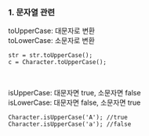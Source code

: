 ### 1. 문자열 관련  
toUpperCase: 대문자로 변환  
toLowerCase: 소문자로 변환  
```
str = str.toUpperCase();
c = Character.toUpperCase();
```
<br/>

isUpperCase: 대문자면 true, 소문자면 false  
isLowerCase: 대문자면 false, 소문자면 true
```
Character.isUpperCase('A'); //true
Character.isUpperCase('a'); //false
```
<br/>
